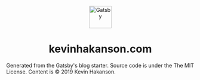 <p align="center">
  <a href="https://www.gatsbyjs.org">
    <img alt="Gatsby" src="https://www.gatsbyjs.org/monogram.svg" width="60" />
  </a>
</p>
<h1 align="center">
  kevinhakanson.com
</h1>

Generated from the Gatsby's blog starter.  Source code is under the The MIT License.  Content is © 2019 Kevin Hakanson.